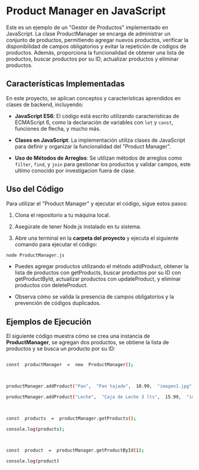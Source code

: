 
# Product Manager en JavaScript

  

Este es un ejemplo de un "Gestor de Productos" implementado en JavaScript. La clase ProductManager se encarga de administrar un conjunto de productos, permitiendo agregar nuevos productos, verificar la disponibilidad de campos obligatorios y evitar la repetición de códigos de productos. Además, proporciona la funcionalidad de obtener una lista de productos, buscar productos por su ID, actualizar productos y eliminar productos.

  

## Características Implementadas

  

En este proyecto, se aplican conceptos y características aprendidos en clases de backend, incluyendo:

  

-  **JavaScript ES6**: El código está escrito utilizando características de ECMAScript 6, como la declaración de variables con `let` y `const`, funciones de flecha, y mucho más.

  

-  **Clases en JavaScript**: La implementación utiliza clases de JavaScript para definir y organizar la funcionalidad del "Product Manager".

  

-  **Uso de Métodos de Arreglos**: Se utilizan métodos de arreglos como `filter`, `find`, y `join` para gestionar los productos y validar campos, este ultimo conocido por investigacion fuera de clase.

  

## Uso del Código

  

Para utilizar el "Product Manager" y ejecutar el código, sigue estos pasos:

  

1. Clona el repositorio a tu máquina local.

2. Asegúrate de tener Node.js instalado en tu sistema.

3. Abre una terminal en la **carpeta del proyecto** y ejecuta el siguiente comando para ejecutar el código:

  

```bash
node ProductManager.js
```

- Puedes agregar productos utilizando el método addProduct, obtener la lista de productos con getProducts, buscar productos por su ID con getProductById, actualizar productos con updateProduct, y eliminar productos con deleteProduct.
  

- Observa cómo se valida la presencia de campos obligatorios y la prevención de códigos duplicados.

  

## Ejemplos de Ejecución

  

El siguiente código muestra cómo se crea una instancia de **ProductManager**, se agregan dos productos, se obtiene la lista de productos y se busca un producto por su ID:

  

```bash

const  productManager  =  new  ProductManager();

  

productManager.addProduct("Pan",  "Pan tajado",  10.99,  "imagen1.jpg",  "P1",  100);

productManager.addProduct("Leche",  "Caja de Leche 3 lts",  15.99,  "imagen2.jpg",  "P2",  50);

  

const  products  =  productManager.getProducts();

console.log(products);

  

const  product  =  productManager.getProductById(1);

console.log(product)
```